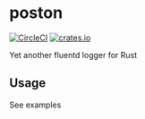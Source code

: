 # poston

[![CircleCI](https://circleci.com/gh/tkrs/poston.svg?style=svg)](https://circleci.com/gh/tkrs/poston)
[![crates.io](https://meritbadge.herokuapp.com/poston)](https://crates.io/crates/poston)


Yet another fluentd logger for Rust

## Usage

See examples
